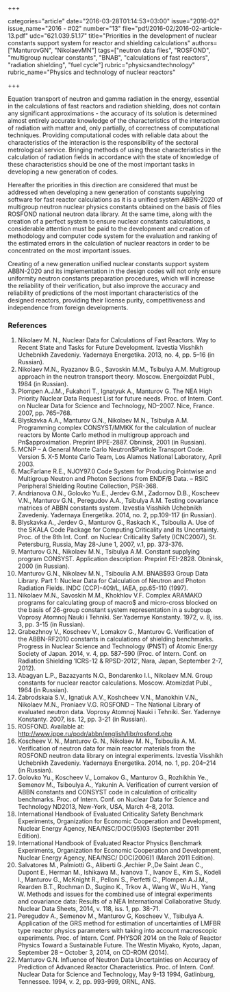 +++

categories="article"
date="2016-03-28T01:14:53+03:00"
issue="2016-02"
issue_name="2016 - #02"
number="13"
file="pdf/2016-02/2016-02-article-13.pdf"
udc="621.039.51.17"
title="Priorities in the development of nuclear constants support system for reactor and shielding calculations"
authors=["ManturovGN", "NikolaevMN"]
tags=["neutron data files", "ROSFOND", "multigroup nuclear constants", "BNAB", "calculations of fast reactors", "radiation shielding", "fuel cycle"]
rubric="physicsandtechnology"
rubric_name="Physics and technology of nuclear reactors"

+++

Equation transport of neutron and gamma radiation in the energy, essential in the calculations of fast reactors and radiation shielding, does not contain any significant approximations - the accuracy of its solution is determined almost entirely accurate knowledge of the characteristics of the interaction of radiation with matter and, only partially, of correctness of computational techniques. 
Providing computational codes with reliable data about the characteristics of the interaction is the responsibility of the sectoral metrological service. 
Bringing methods of using these characteristics in the calculation of radiation fields in accordance with the state of knowledge of these characteristics should be one of the most important tasks in developing a new generation of codes.

Hereafter the priorities in this direction are considered that must be addressed when developing a new generation of constants supplying software for fast reactor calculations as it is a unified system ABBN-2020 of multigroup neutron nuclear physics constants obtained on the basis of files ROSFOND national neutron data library. 
At the same time, along with the creation of a perfect system to ensure nuclear constants calculations, a considerable attention must be paid to the development and creation of methodology and computer code system for the evaluation and ranking of the estimated errors in the calculation of nuclear reactors in order to be concentrated on the most important issues.

Creating of a new generation unified nuclear constants support system ABBN-2020 and its implementation in the design codes will not only ensure uniformity neutron constants preparation procedures, which will increase the reliability of their verification, but also improve the accuracy and reliability of predictions of the most important characteristics of the designed reactors, providing their license purity, competitiveness and independence from foreign developments.

### References

1. Nikolaev M. N., Nuclear Data for Calculations of Fast Reactors.  Way to Recent State and Tasks for Future Development. Izvestia Visshikh Uchebnikh Zavedeniy. Yadernaya Energetika. 2013, no. 4, pp. 5–16 (in Russian).
2. Nikolaev M.N., Ryazanov B.G., Savoskin M.M., Tsibulya A.M. Multigroup approach in the neutron transport theory. Мoscow. Energoizdat Publ., 1984 (in Russian).
3. Plompen A.J.M., Fukahori T., Ignatyuk A., Manturov G. The NEA High Priority Nuclear Data Request List for future needs. Proc. of Intern. Conf. on Nuclear Data for Science and Technology, ND–2007. Nice, France. 2007, pp. 765–768.
4. Blyskavka A.A., Manturov G.N., Nikolaev M.N., Tsibulya A.M. Programming complex CONSYST/MMKK for the calculation of nuclear reactors by Monte Carlo method in multigroup approach and Pn$approximation. Preprint IPPE-2887. Obninsk, 2001 (in Russian).
5. MCNP – A General Monte Carlo Neutron$Particle Transport Code. Version 5. X-5 Monte Carlo Team, Los Alamos National Laboratory, April 2003.
6. MacFarlane R.E., NJOY97.0 Code System for Producing Pointwise and Multigroup Neutron and Photon Sections from ENDF/B Data. – RSIC Peripheral Shielding Routine Collection, PSR-368.
7. Andrianova O.N., Golovko Yu.E., Jerdev G.M., Zadornov D.B., Koscheev V.N., Manturov G.N., Peregudov A.A., Tsibulya A.M. Testing covariance matrices of ABBN constants system. Izvestia Visshikh Uchebnikh Zavedeniy. Yadernaya Energetika. 2014, no. 2, pp.109-117 (in Russian).
8. Blyskavka A., Jerdev G., Manturov G., Raskach K., Tsiboulia A. Use of the SKALA Code Package for Computing Criticality and its Uncertainty. Proc. of the 8th Int. Conf. on Nuclear Criticality Safety (ICNC2007), St. Petersburg, Russia, May 28-June 1, 2007, v.1, pp. 373-376.
9. Manturov G.N., Nikolaev M.N., Tsibulya A.M. Constant supplying program CONSYST. Application description: Preprint FEI-2828. Obninsk, 2000 (in Russian).
10. Manturov G.N., Nikolaev M.N., Tsiboulia A.M. BNAB$93 Group Data Library. Part 1: Nuclear Data for Calculation of Neutron and Photon Radiation Fields. INDC (CCP)-409/L, IAEA, pp.65-110 (1997).
11. Nikolaev M.N., Savoskin M.M., Khokhlov V.F. Complex ARAMAKO programs for calculating group of macro$ and micro-cross blocked on the basis of 26-group constant system representation in a subgroup. Voprosy Atomnoj Nauki i Tehniki. Ser.Yadernye Konstanty. 1972, v. 8, iss. 3, pp. 3-15 (in Russian).
12. Grabezhnoy V., Koscheev V., Lomakov G., Manturov G. Verification of the ABBN-RF2010 constants in calculations of shielding benchmarks. Progress in Nuclear Science and Technology (PNST) of Atomic Energy Society of Japan. 2014, v. 4, pp. 587-590 (Proc. of Intern. Conf. on Radiation Shielding ’ICRS-12 & RPSD-2012‘, Nara, Japan, September 2-7, 2012).
13. Abagyan L.P., Bazazyants N.O., Bondarenko I.I., Nikolaev M.N. Group constants for nuclear reactor calculations. Moscow. Atomizdat Publ., 1964 (in Russian).
14. Zabrodskaia S.V., Ignatiuk A.V., Koshcheev V.N., Manokhin V.N., Nikolaev M.N., Proniaev V.G. ROSFOND – The National Library of evaluated neutron data. Voprosy Atomnoj Nauki i Tehniki. Ser. Yadernye Konstanty. 2007, iss. 12, pp. 3-21 (in Russian).
15. ROSFOND. Available at: http://www.ippe.ru/podr/abbn/english/libr/rosfond.php
16. Koscheev V. N., Manturov G. N., Nikolaev M. N., Tsiboulia A. M. Verification of neutron data for main reactor materials from the ROSFOND neutron data library on integral experiments. Izvestia Visshikh Uchebnikh Zavedeniy. Yadernaya Energetika. 2014, no. 1, pp. 204–214 (in Russian).
17. Golovko Yu., Koscheev V., Lomakov G., Manturov G., Rozhikhin Ye., Semenov M., Tsiboulya A., Yakunin A. Verification of current version of ABBN constants and CONSYST code in calculation of criticality benchmarks. Proc. of Intern. Conf. on Nuclear Data for Science and Technology ND2013, New-York, USA, March 4-8, 2013.
18. International Handbook of Evaluated Criticality Safety Benchmark Experiments, Organization for Economic Cooperation and Development, Nuclear Energy Agency, NEA/NSC/DOC(95)03 (September 2011 Edition).
19. International Handbook of Evaluated Reactor Physics Benchmark Experiments, Organization for Economic Cooperation and Development, Nuclear Energy Agency, NEA/NSC/
DOC(2006)1 (March 2011 Edition).
20. Salvatores M., Palmiotti G., Aliberti G.,Archier P.,De Saint Jean C., Dupont E., Herman M., Ishikawa M., Ivanova T., Ivanov E., Kim S., Kodeli I., Manturov G., McKnight R., Pelloni S., Perfetti C., Plompen A.J.M., Rearden B.T., Rochman D., Sugino K., Trkov A., Wang W., Wu H., Yang W. Methods and issues for the combined use of integral experiments and covariance data: Results of a NEA International Collaborative Study. Nuclear Data Sheets, 2014, v. 118, iss. 1, pp. 38-71.
21. Peregudov A., Semenov M., Manturov G, Koscheev V., Tsibulya A. Application of the GRS method for estimation of uncertainties of LMFBR type reactor physics parameters with taking into account macroscopic experiments. Proc. of Intern. Conf. PHYSOR 2014 on the Role of
Reactor Physics Toward a Sustainable Future. The Westin Miyako, Kyoto, Japan, September 28 – October 3, 2014, on CD-ROM (2014).
22. Manturov G.N. Influence of Neutron Data Uncertainties on Accuracy of Prediction of Advanced Reactor Characteristics. Proc. of Intern. Conf. Nuclear Data for Science and Technology, May 9-13 1994, Gatlinburg, Tennessee. 1994, v. 2, pp. 993-999, ORNL, ANS.